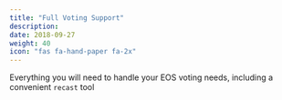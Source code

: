 ```yaml
---
title: "Full Voting Support"
description:
date: 2018-09-27
weight: 40
icon: "fas fa-hand-paper fa-2x"
---
```

Everything you will need to handle your EOS voting needs, including a convenient `recast` tool
